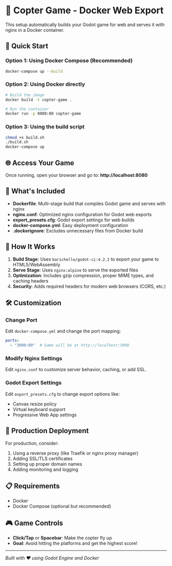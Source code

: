 # 🚁 Copter Game - Docker Web Export

This setup automatically builds your Godot game for web and serves it with nginx in a Docker container.

## 🚀 Quick Start

### Option 1: Using Docker Compose (Recommended)
```bash
docker-compose up --build
```

### Option 2: Using Docker directly
```bash
# Build the image
docker build -t copter-game .

# Run the container
docker run -p 8080:80 copter-game
```

### Option 3: Using the build script
```bash
chmod +x build.sh
./build.sh
docker-compose up
```

## 🌐 Access Your Game

Once running, open your browser and go to:
**http://localhost:8080**

## 📁 What's Included

- **Dockerfile**: Multi-stage build that compiles Godot game and serves with nginx
- **nginx.conf**: Optimized nginx configuration for Godot web exports
- **export_presets.cfg**: Godot export settings for web builds
- **docker-compose.yml**: Easy deployment configuration
- **.dockerignore**: Excludes unnecessary files from Docker build

## 🔧 How It Works

1. **Build Stage**: Uses `barichello/godot-ci:4.2.2` to export your game to HTML5/WebAssembly
2. **Serve Stage**: Uses `nginx:alpine` to serve the exported files
3. **Optimization**: Includes gzip compression, proper MIME types, and caching headers
4. **Security**: Adds required headers for modern web browsers (CORS, etc.)

## 🛠️ Customization

### Change Port
Edit `docker-compose.yml` and change the port mapping:
```yaml
ports:
  - "3000:80"  # Game will be at http://localhost:3000
```

### Modify Nginx Settings
Edit `nginx.conf` to customize server behavior, caching, or add SSL.

### Godot Export Settings
Edit `export_presets.cfg` to change export options like:
- Canvas resize policy
- Virtual keyboard support
- Progressive Web App settings

## 🐳 Production Deployment

For production, consider:
1. Using a reverse proxy (like Traefik or nginx proxy manager)
2. Adding SSL/TLS certificates
3. Setting up proper domain names
4. Adding monitoring and logging

## 📋 Requirements

- Docker
- Docker Compose (optional but recommended)

## 🎮 Game Controls

- **Click/Tap** or **Spacebar**: Make the copter fly up
- **Goal**: Avoid hitting the platforms and get the highest score!

---

*Built with ❤️ using Godot Engine and Docker*
